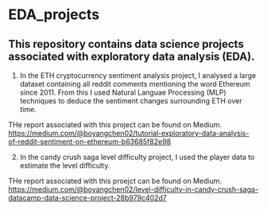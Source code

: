 # EDA_projects

## This repository contains data science projects associated with exploratory data analysis (EDA).

1. In the ETH cryptocurrency sentiment analysis project, I analysed a large dataset containing all reddit comments mentioning the word Ethereum since 2011.
From this I used Natural Languae Processing (MLP) techniques to deduce the sentiment changes surrounding ETH over time.

THe report associated with this project can be found on Medium.
https://medium.com/@boyangchen02/tutorial-exploratory-data-analysis-of-reddit-sentiment-on-ethereum-b63685f82e98

2. In the candy crush saga level difficulty project, I used the player data to estimate the level difficulty.

THe report associated with this proejct can be found on Medium.
https://medium.com/@boyangchen02/level-difficulty-in-candy-crush-saga-datacamp-data-science-project-28b979c402d7
